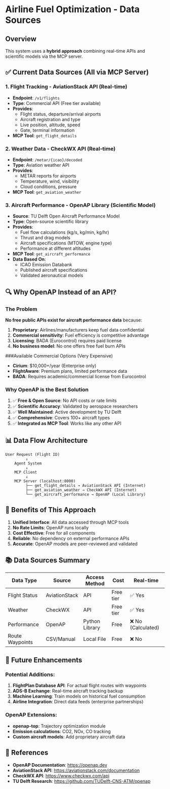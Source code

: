 # Airline Fuel Optimization - Data Sources

## Overview
This system uses a **hybrid approach** combining real-time APIs and scientific models via the MCP server.

## ✅ Current Data Sources (All via MCP Server)

### 1. **Flight Tracking** - AviationStack API (Real-time)
- **Endpoint**: `/v1/flights`
- **Type**: Commercial API (Free tier available)
- **Provides**:
  - Flight status, departure/arrival airports
  - Aircraft registration and type
  - Live position, altitude, speed
  - Gate, terminal information
- **MCP Tool**: `get_flight_details`

### 2. **Weather Data** - CheckWX API (Real-time)
- **Endpoint**: `/metar/{icao}/decoded`
- **Type**: Aviation weather API
- **Provides**:
  - METAR reports for airports
  - Temperature, wind, visibility
  - Cloud conditions, pressure
- **MCP Tool**: `get_aviation_weather`

### 3. **Aircraft Performance** - OpenAP Library (Scientific Model)
- **Source**: TU Delft Open Aircraft Performance Model
- **Type**: Open-source scientific library
- **Provides**:
  - Fuel flow calculations (kg/s, kg/min, kg/hr)
  - Thrust and drag models
  - Aircraft specifications (MTOW, engine type)
  - Performance at different altitudes
- **MCP Tool**: `get_aircraft_performance`
- **Data Based On**:
  - ICAO Emission Databank
  - Published aircraft specifications
  - Validated aeronautical models

## 🔍 Why OpenAP Instead of an API?

### The Problem
**No free public APIs exist for aircraft performance data** because:
1. **Proprietary**: Airlines/manufacturers keep fuel data confidential
2. **Commercial sensitivity**: Fuel efficiency is competitive advantage
3. **Licensing**: BADA (Eurocontrol) requires paid license
4. **No business model**: No one offers free fuel burn APIs

###Available Commercial Options (Very Expensive)
- **Cirium**: $10,000+/year (Enterprise only)
- **FlightAware**: Premium plans, limited performance data
- **BADA**: Requires academic/commercial license from Eurocontrol

### Why OpenAP is the Best Solution
1. ✅ **Free & Open Source**: No API costs or rate limits
2. ✅ **Scientific Accuracy**: Validated by aerospace researchers
3. ✅ **Well Maintained**: Active development by TU Delft
4. ✅ **Comprehensive**: Covers 100+ aircraft types
5. ✅ **Integrated as MCP Tool**: Works like any other API

## 📊 Data Flow Architecture

```
User Request (Flight ID)
         ↓
    Agent System
         ↓
    MCP Client
         ↓
    MCP Server (localhost:8000)
         ├── get_flight_details → AviationStack API (Internet)
         ├── get_aviation_weather → CheckWX API (Internet)
         └── get_aircraft_performance → OpenAP (Local Library)
```

## 🎯 Benefits of This Approach

1. **Unified Interface**: All data accessed through MCP tools
2. **No Rate Limits**: OpenAP runs locally
3. **Cost Effective**: Free for all components
4. **Reliable**: No dependency on external performance APIs
5. **Accurate**: OpenAP models are peer-reviewed and validated

## 📚 Data Sources Summary

| Data Type | Source | Access Method | Cost | Real-time |
|-----------|--------|---------------|------|-----------|
| Flight Status | AviationStack | API | Free tier | ✅ Yes |
| Weather | CheckWX | API | Free tier | ✅ Yes |
| Performance | OpenAP | Python Library | Free | ❌ No (Calculated) |
| Route Waypoints | CSV/Manual | Local File | Free | ❌ No |

## 🚀 Future Enhancements

### Potential Additions:
1. **FlightPlan Database API**: For actual flight routes with waypoints
2. **ADS-B Exchange**: Real-time aircraft tracking backup
3. **Machine Learning**: Train models on historical fuel consumption
4. **Airline Integration**: Direct data feeds (enterprise partnerships)

### OpenAP Extensions:
- **openap-top**: Trajectory optimization module
- **Emission calculations**: CO2, NOx, CO tracking
- **Custom aircraft models**: Add proprietary aircraft data

## 📖 References

- **OpenAP Documentation**: https://openap.dev
- **AviationStack API**: https://aviationstack.com/documentation
- **CheckWX API**: https://www.checkwx.com/api
- **TU Delft Research**: https://github.com/TUDelft-CNS-ATM/openap
